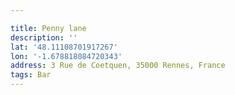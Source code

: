 ```yaml
---

title: Penny lane
description: ''
lat: '48.11108701917267'
lon: '-1.678818084720343'
address: 3 Rue de Coetquen, 35000 Rennes, France
tags: Bar
---
```

